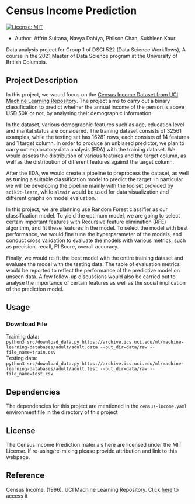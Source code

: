 # Census Income Prediction
[![License: MIT](https://img.shields.io/badge/License-MIT-yellow.svg)](https://opensource.org/licenses/MIT)

- Author: Affrin Sultana, Navya Dahiya, Philson Chan, Sukhleen Kaur  

Data analysis project for Group 1 of DSCI 522 (Data Science Workflows), A course in the 2021 Master of Data Science program at the University of British Columbia.

## Project Description
In this project, we would focus on the [Census Income Dataset from UCI Machine Learning Repository](https://archive-beta.ics.uci.edu/ml/datasets/census+income). The project aims to carry out a binary classification to predict whether the annual income of the person is above USD 50K or not, by analysing their demographic information.

In the dataset, various demographic features such as age, education level and marital status are considered. The training dataset consists of 32561 examples, while the testing set has 16281 rows, each consists of 14 features and 1 target column. In order to produce an unbiased predictor, we plan to carry out exploratory data analysis (EDA) with the training dataset. We would assess the distribution of various features and the target column, as well as the distribution of different features against the target column.  

After the EDA, we would create a pipeline to preprocess the dataset, as well as tuning a suitable classification model to predict the target. In particular we will be developing the pipeline mainly with the toolset provided by `scikit-learn`, while `altair` would be used for data visualization and different graphs on model evaluation.

In this project, we are planning use Random Forest classifier as our classification model. To yield the optimum model, we are going to select certain important features with Recursive feature elimination (RFE) algorithm, and fit these features in the model. To select the model with best performance, we would fine tune the hyperparameter of the models, and conduct cross validation to evaluate the models with various metrics, such as precision, recall, F1 Score, overall accuracy.

Finally, we would re-fit the best model with the entire training dataset and evaluate the model with the testing data. The table of evaluation metrics would be reported to reflect the performance of the predictive model on unseen data. A few follow-up discussions would also be carried out to analyse the importance of certain features as well as the social implication of the prediction model.

## Usage
### Download File
Training data:  
`python3 src/download_data.py https://archive.ics.uci.edu/ml/machine-learning-databases/adult/adult.data --out_dir=data/raw --file_name=train.csv`  
Testing data:  
`python3 src/download_data.py https://archive.ics.uci.edu/ml/machine-learning-databases/adult/adult.test --out_dir=data/raw --file_name=test.csv`

## Dependencies
The dependencies for this project are mentioned in the `census-income.yaml` environment file in the directory of this project

## License

The Census Income Prediction materials here are licensed under the MIT License. If re-using/re-mixing please provide attribution and link to this webpage.

## Reference
Census Income. (1996). UCI Machine Learning Repository. Click [here](https://archive-beta.ics.uci.edu/ml/datasets/census+income) to access it
